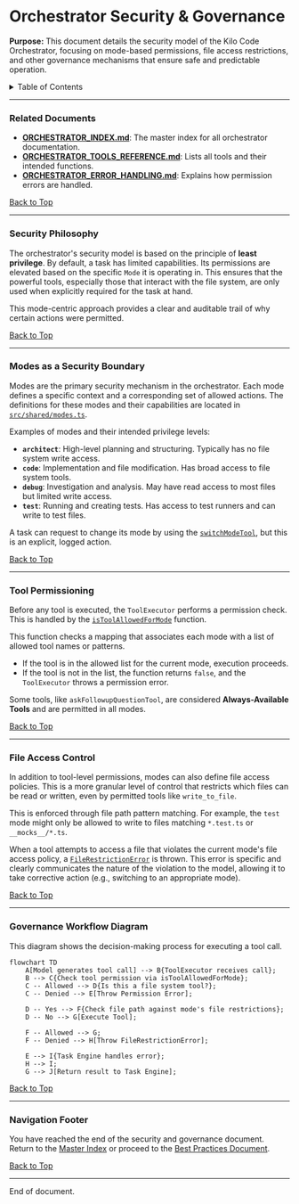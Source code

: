 # Orchestrator Security & Governance

**Purpose:** This document details the security model of the Kilo Code Orchestrator, focusing on mode-based permissions, file access restrictions, and other governance mechanisms that ensure safe and predictable operation.

<details>
<summary>Table of Contents</summary>

- [1. Related Documents](#related-documents)
- [2. Security Philosophy](#security-philosophy)
- [3. Modes as a Security Boundary](#modes-as-a-security-boundary)
- [4. Tool Permissioning](#tool-permissioning)
- [5. File Access Control](#file-access-control)
- [6. Governance Workflow Diagram](#governance-workflow-diagram)
- [7. Navigation Footer](#navigation-footer)

</details>

---

### Related Documents

<a id="related-documents"></a>

- **[ORCHESTRATOR_INDEX.md](ORCHESTRATOR_INDEX.md)**: The master index for all orchestrator documentation.
- **[ORCHESTRATOR_TOOLS_REFERENCE.md](ORCHESTRATOR_TOOLS_REFERENCE.md)**: Lists all tools and their intended functions.
- **[ORCHESTRATOR_ERROR_HANDLING.md](ORCHESTRATOR_ERROR_HANDLING.md)**: Explains how permission errors are handled.

[Back to Top](#orchestrator-security--governance)

---

### Security Philosophy

<a id="security-philosophy"></a>

The orchestrator's security model is based on the principle of **least privilege**. By default, a task has limited capabilities. Its permissions are elevated based on the specific `Mode` it is operating in. This ensures that the powerful tools, especially those that interact with the file system, are only used when explicitly required for the task at hand.

This mode-centric approach provides a clear and auditable trail of why certain actions were permitted.

[Back to Top](#orchestrator-security--governance)

---

### Modes as a Security Boundary

<a id="modes-as-a-security-boundary"></a>

Modes are the primary security mechanism in the orchestrator. Each mode defines a specific context and a corresponding set of allowed actions. The definitions for these modes and their capabilities are located in [`src/shared/modes.ts`](src/shared/modes.ts:69).

Examples of modes and their intended privilege levels:

- **`architect`**: High-level planning and structuring. Typically has no file system write access.
- **`code`**: Implementation and file modification. Has broad access to file system tools.
- **`debug`**: Investigation and analysis. May have read access to most files but limited write access.
- **`test`**: Running and creating tests. Has access to test runners and can write to test files.

A task can request to change its mode by using the [`switchModeTool`](src/core/tools/switchModeTool.ts:8), but this is an explicit, logged action.

[Back to Top](#orchestrator-security--governance)

---

### Tool Permissioning

<a id="tool-permissioning"></a>

Before any tool is executed, the `ToolExecutor` performs a permission check. This is handled by the [`isToolAllowedForMode`](src/shared/modes.ts:167) function.

This function checks a mapping that associates each mode with a list of allowed tool names or patterns.

- If the tool is in the allowed list for the current mode, execution proceeds.
- If the tool is not in the list, the function returns `false`, and the `ToolExecutor` throws a permission error.

Some tools, like `askFollowupQuestionTool`, are considered **Always-Available Tools** and are permitted in all modes.

[Back to Top](#orchestrator-security--governance)

---

### File Access Control

<a id="file-access-control"></a>

In addition to tool-level permissions, modes can also define file access policies. This is a more granular level of control that restricts which files can be read or written, even by permitted tools like `write_to_file`.

This is enforced through file path pattern matching. For example, the `test` mode might only be allowed to write to files matching `*.test.ts` or `__mocks__/*.ts`.

When a tool attempts to access a file that violates the current mode's file access policy, a [`FileRestrictionError`](src/shared/modes.ts:157) is thrown. This error is specific and clearly communicates the nature of the violation to the model, allowing it to take corrective action (e.g., switching to an appropriate mode).

[Back to Top](#orchestrator-security--governance)

---

### Governance Workflow Diagram

<a id="governance-workflow-diagram"></a>

This diagram shows the decision-making process for executing a tool call.

```mermaid
flowchart TD
    A[Model generates tool call] --> B{ToolExecutor receives call};
    B --> C{Check tool permission via isToolAllowedForMode};
    C -- Allowed --> D{Is this a file system tool?};
    C -- Denied --> E[Throw Permission Error];

    D -- Yes --> F{Check file path against mode's file restrictions};
    D -- No --> G[Execute Tool];

    F -- Allowed --> G;
    F -- Denied --> H[Throw FileRestrictionError];

    E --> I{Task Engine handles error};
    H --> I;
    G --> J[Return result to Task Engine];
```

[Back to Top](#orchestrator-security--governance)

---

### Navigation Footer

<a id="navigation-footer"></a>

You have reached the end of the security and governance document. Return to the [Master Index](ORCHESTRATOR_INDEX.md) or proceed to the [Best Practices Document](ORCHESTRATOR_BEST_PRACTICES.md).

[Back to Top](#orchestrator-security--governance)

---

End of document.
